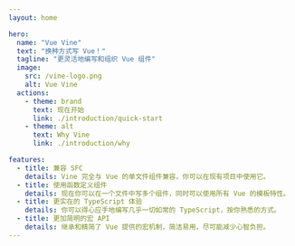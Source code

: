 ```yaml
---
layout: home

hero:
  name: "Vue Vine"
  text: "换种方式写 Vue！"
  tagline: "更灵活地编写和组织 Vue 组件"
  image:
    src: /vine-logo.png
    alt: Vue Vine
  actions:
    - theme: brand
      text: 现在开始
      link: ./introduction/quick-start
    - theme: alt
      text: Why Vine
      link: ./introduction/why

features:
  - title: 兼容 SFC
    details: Vine 完全与 Vue 的单文件组件兼容，你可以在现有项目中使用它。
  - title: 使用函数定义组件
    details: 现在你可以在一个文件中写多个组件，同时可以使用所有 Vue 的模板特性。
  - title: 更实在的 TypeScript 体验
    details: 你可以得心应手地编写几乎一切如常的 TypeScript，按你熟悉的方式。
  - title: 更加简明的宏 API
    details: 继承和精简了 Vue 提供的宏机制，简洁易用，尽可能减少心智负担。
---
```


<Recommend />

<Sponsors />
